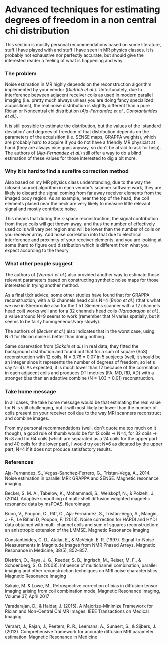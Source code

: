 # Advanced techniques for estimating degrees of freedom in a non central chi distribution

This section is mostly personal recommendations based on some literature, stuff I have played with
and stuff I have seen in MR physics classes. It is probably not exhaustive nor perfectly accurate,
but should give the interested reader a feeling of what is happening and why.

### The problem

Noise estimation in MR highly depends on
the reconstruction algorithm implemented by your vendor (*Dietrich et al.*). Unfortunately,
due to interference between adjacent receiver coils as used in modern parallel imaging
(i.e. pretty much always unless you are doing fancy specialized acquisitions),
the real noise distribution is slightly different than a pure Rician or
Noncentral chi distribution (*Aja-Fernandez et al., Constantinides et al.*).

It is still possible to estimate the distribution,
but the values of the 'standard deviation' and degrees of freedom of that distribution
depends on the parameters of the acquisition (i.e. SENSE maps, GRAPPA weights),
which are probably hard to acquire if you do not have a friendly MR physicist at hand
(they are always nice guys anyway, so don't be afraid to ask for help).
The authors of (*Aja-Fernandez et al.*) still offer a way to do a blind estimation of these values for
those interested to dig a bit more.

### Why it is hard to find a surefire correction method

Also based on my MR physics class understanding, due to the way the (closed source)
algorithm in each vendor's scanner software work, they are likely to discard
the signal coming from far away receiver elements from the imaged body region.
As an example, near the top of the head, the coil elements placed near the neck are very likely to measure
little relevant signal and mostly contribute noise.

This means that during the k-space reconstruction, the signal
contribution from these coils will get thrown away, and thus the number of effectively used coils will vary per region and will be lower than the number of coils on you receiver array. Add noise correlation into that
due to electrical interference and proximity of your receiver elements, and you are looking at some (hard to figure out) distribution which is different from what you expect according to the theory.

### What other people suggest

The authors of (*Veraart et al.*) also provided another way to estimate those
relevant parameters based on constructing synthetic noise maps for those
interested in trying another method.

As a final tl;dr advice, some other studies have found that for GRAPPA reconstruction,
with a 12 channels head coils N=4 (*Brion et al.*) \(that's what we use in Sherbrooke also
for the 1.5T Siemens scanner with a 12 channels head coil\)
works well and for a 32 channels head coils (*Varadarajan et al.*), a value around N=9 seems to work
(remember that N varies spatially, but it seems to be fairly homogeneous/vary slowly).

The authors of (*Becker et al.*) also indicates that in
the worst case, using N=1 for Rician noise is better than doing nothing.

Same observation from (*Sakaie et al.*) in real data; they fitted the background distribution and found out that for a sum of square (SoS) reconstruction with 12 coils, N = 3.76 ± 0.07 in 5 subjects (well, it should be an integer since it represents the number of degrees of freedom, so let's say N=4). As expected, it is much lower than 12 because of the correlation in each adjacent coils and produces DTI metrics (FA, MD, RD, AD) with a stronger bias than an adaptive combine (N = 1.03 ± 0.01) reconstruction.

### Take home message

In all cases, the take home message would be that estimating the real value for N
is still challenging, but it will most likely be lower than the number of coils present on
your receiver coil due to the way MRI scanners reconstruct and combine images.

From my personal recommendations (well, don't quote me too much on it though), a good rule of thumb would be for 12 coils -> N=4, for 32 coils -> N=8 and for 64 coils (which are separated as a 24 coils for the upper part and 40 coils for the lower part), I would try out N=6 as dictated by the upper part, N=4 if it does not produce satisfactory results.

### References

Aja-Fernandez, S., Vegas-Sanchez-Ferrero, G., Tristan-Vega, A., 2014.
Noise estimation in parallel MRI: GRAPPA and SENSE.
Magnetic resonance imaging

Becker, S. M. A., Tabelow, K., Mohammadi, S., Weiskopf, N., & Polzehl, J. (2014).
Adaptive smoothing of multi-shell diffusion weighted magnetic resonance data by msPOAS.
NeuroImage

Brion, V., Poupon, C., Riff, O., Aja-Fernández, S., Tristán-Vega, A., Mangin, J.-F., Le Bihan D, Poupon, F. (2013).
Noise correction for HARDI and HYDI data obtained with multi-channel coils and sum
of squares reconstruction: an anisotropic extension of the LMMSE.
Magnetic Resonance Imaging

Constantinides, C. D., Atalar, E., & McVeigh, E. R. (1997). Signal-to-Noise Measurements in Magnitude Images from NMR Phased Arrays. Magnetic Resonance in Medicine, 38(5), 852–857.

Dietrich, O., Raya, J. G., Reeder, S. B., Ingrisch, M., Reiser, M. F., & Schoenberg, S. O. (2008).
Influence of multichannel combination, parallel imaging and other reconstruction
techniques on MRI noise characteristics. Magnetic Resonance Imaging

Sakaie, M. & Lowe, M., Retrospective correction of bias in diffusion tensor imaging arising from coil combination mode, Magnetic Resonance Imaging, Volume 37, April 2017

Varadarajan, D., & Haldar, J. (2015).
A Majorize-Minimize Framework for Rician and Non-Central Chi MR Images.
IEEE Transactions on Medical Imaging

Veraart, J., Rajan, J., Peeters, R. R., Leemans, A., Sunaert, S., & Sijbers, J. (2013).
Comprehensive framework for accurate diffusion MRI parameter estimation.
Magnetic Resonance in Medicine